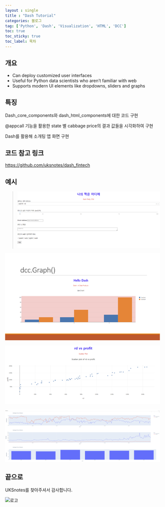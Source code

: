 ```yaml
---
layout : single
title : "Dash Tutorial"
categories: 블로그
tag: ['Python', 'Dash', 'Visualization', 'HTML', 'DCC']
toc: true
toc_sticky: true
toc_label: 목차
---
```


## 개요

- Can deploy customized user interfaces 
- Useful for Python data scientists who aren’t familiar with web
- Supports modern UI elements like dropdowns, sliders and graphs


## 특징

Dash_core_components와 dash_html_components에 대한 코드 구현 

@appcall 기능을 활용한 state 별 cabbage price의 결과 값들을 시각화하여 구현

Dash를 활용해 소개팅 앱 화면 구현

## 코드 참고 링크

https://github.com/uksnotes/dash_fintech

## 예시

> ![{{site.url}}/image-20230304214006664](../images/2023-02-26-first/image-20230304214006664.png)



![{{site.url}}/image-20230304214023624](../images/2023-02-26-first/image-20230304214023624.png)



![{{site.url}}/image-20230304214038460](../images/2023-02-26-first/image-20230304214038460.png)

![{{site.url}}/image-20230304214054101](../images/2023-02-26-first/image-20230304214054101.png)




## 끝으로

UKSnotes를 찾아주셔서 감사합니다.

![로고]({{site.url}}/images/2023-03-03-first/로고.png)

